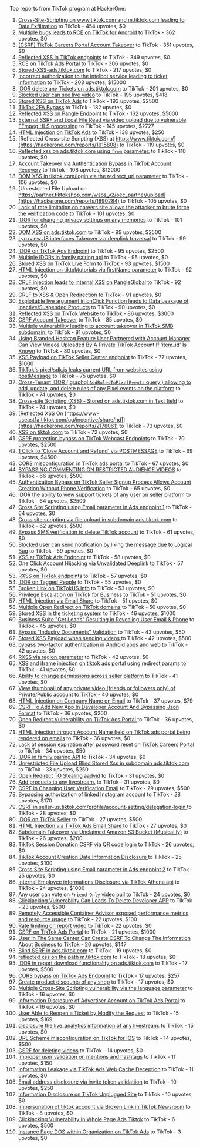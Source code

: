 Top reports from TikTok program at HackerOne:

1. [Cross-Site-Scripting on www.tiktok.com and m.tiktok.com leading to Data Exfiltration](https://hackerone.com/reports/968082) to TikTok - 454 upvotes, $0
2. [Multiple bugs leads to RCE on TikTok for Android](https://hackerone.com/reports/1065500) to TikTok - 362 upvotes, $0
3. [[CSRF] TikTok Careers Portal Account Takeover](https://hackerone.com/reports/1010522) to TikTok - 351 upvotes, $0
4. [Reflected XSS in TikTok endpoints](https://hackerone.com/reports/1350887) to TikTok - 349 upvotes, $0
5. [RCE on TikTok Ads Portal](https://hackerone.com/reports/1024575) to TikTok - 306 upvotes, $0
6. [Stored-XSS-ads.tiktok.com](https://hackerone.com/reports/2306491) to TikTok - 217 upvotes, $0
7. [Incorrect authorization to the intelbot service leading to ticket information](https://hackerone.com/reports/1328546) to TikTok - 203 upvotes, $15000
8. [IDOR delete any Tickets on ads.tiktok.com](https://hackerone.com/reports/1475520) to TikTok - 201 upvotes, $0
9. [Blocked user can see live video](https://hackerone.com/reports/1067967) to TikTok - 195 upvotes, $418
10. [Stored XSS on TikTok Ads](https://hackerone.com/reports/1504202) to TikTok - 193 upvotes, $2500
11. [TikTok 2FA Bypass](https://hackerone.com/reports/1247108) to TikTok - 182 upvotes, $0
12. [Reflected XSS on Pangle Endpoint ](https://hackerone.com/reports/2352968) to TikTok - 162 upvotes, $5000
13. [External SSRF and Local File Read via video upload due to vulnerable FFmpeg HLS processing](https://hackerone.com/reports/1062888) to TikTok - 145 upvotes, $2727
14. [HTML Injection on TikTok Ads](https://hackerone.com/reports/2299529) to TikTok - 138 upvotes, $250
15. [Reflected Cross-site Scripting (XSS) at https://www.tiktok.com/](https://hackerone.com/reports/1915808) to TikTok - 119 upvotes, $0
16. [Reflected xss on ads.tiktok.com using `from` parameter.](https://hackerone.com/reports/1452375) to TikTok - 110 upvotes, $0
17. [Account Takeover via Authentication Bypass in TikTok Account Recovery](https://hackerone.com/reports/2443228) to TikTok - 108 upvotes, $12000
18. [DOM XSS in tiktok.com/login via the redirect_url parameter](https://hackerone.com/reports/2583874) to TikTok - 106 upvotes, $0
19. [Unrestricted File Upload on https://partner.tiktokshop.com/wsos_v2/oec_partner/upload](https://hackerone.com/reports/1890284) to TikTok - 105 upvotes, $0
20. [Lack of rate limitation on careers site allows the attacker to brute force the verification code](https://hackerone.com/reports/1075827) to TikTok - 101 upvotes, $0
21. [IDOR for changing privacy settings on any memories](https://hackerone.com/reports/1733627) to TikTok - 101 upvotes, $0
22. [DOM XSS on ads.tiktok.com](https://hackerone.com/reports/1549451) to TikTok - 99 upvotes, $2500
23. [Lynxview JS interfaces Takeover via deeplink traversal](https://hackerone.com/reports/2417516) to TikTok - 99 upvotes, $0
24. [IDOR on TikTok Ads Endpoint](https://hackerone.com/reports/1527906) to TikTok - 95 upvotes, $2500
25. [Multiple IDORs in family pairing api](https://hackerone.com/reports/1286332) to TikTok - 95 upvotes, $0
26. [Stored XSS on TikTok Live Form](https://hackerone.com/reports/1542703) to TikTok - 93 upvotes, $1500
27. [HTML Injection on tiktoktutorials via firstName parameter](https://hackerone.com/reports/1343492) to TikTok - 92 upvotes, $0
28. [CRLF injection leads to internal XSS on PangleGlobal](https://hackerone.com/reports/2189960) to TikTok - 92 upvotes, $0
29. [CRLF to XSS & Open Redirection](https://hackerone.com/reports/2012519) to TikTok - 91 upvotes, $0
30. [Exploitable live argument in onClick Function leads to Data Leakage of Inactive/Suspended Products](https://hackerone.com/reports/2295958) to TikTok - 90 upvotes, $0
31. [Reflected XSS on TikTok Website](https://hackerone.com/reports/1378413) to TikTok - 86 upvotes, $3000
32. [CSRF Account Takeover](https://hackerone.com/reports/1253462) to TikTok - 85 upvotes, $0
33. [Multiple vulnerability leading to account takeover in TikTok SMB subdomain.](https://hackerone.com/reports/1404612) to TikTok - 81 upvotes, $0
34. [Using Branded Hashtag Feature User Partnered with Account Manager Can View Videos Uploaded By A Private TikTok Account If 'item_id' Is Known](https://hackerone.com/reports/2209429) to TikTok - 80 upvotes, $0
35. [XSS Payload on TikTok Seller Center endpoint](https://hackerone.com/reports/1554048) to TikTok - 77 upvotes, $1000
36. [TikTok's pixel/sdk.js leaks current URL from websites using postMessage](https://hackerone.com/reports/1598749) to TikTok - 75 upvotes, $0
37. [Cross-Tenant IDOR ( graphql `AddRulesToPixelEvents` query ) allowing to add, update, and delete rules of any Pixel events on the platform](https://hackerone.com/reports/984965) to TikTok - 74 upvotes, $0
38. [Cross-site Scripting (XSS) - Stored on ads.tiktok.com in Text  field](https://hackerone.com/reports/1376961) to TikTok - 74 upvotes, $0
39. [Reflected XSS On [https://www-useast1a.tiktok.com/ug/incentive/share/hd]](https://hackerone.com/reports/2178061) to TikTok - 73 upvotes, $0
40. [XSS on tiktok.com](https://hackerone.com/reports/1322104) to TikTok - 72 upvotes, $0
41. [CSRF protection bypass on TikTok Webcast Endpoints](https://hackerone.com/reports/1543234) to TikTok - 70 upvotes, $2500
42. [1 Click to 'Close Account and Refund' via POSTMESSAGE](https://hackerone.com/reports/1897443) to TikTok - 69 upvotes, $4500
43. [CORS misconfiguration in TikTok ads portal ](https://hackerone.com/reports/1006524) to TikTok - 67 upvotes, $0
44. [BYPASSING COMMENTING ON RESTRICTED  AUDIENCE VIDEOS](https://hackerone.com/reports/1337351) to TikTok - 66 upvotes, $500
45. [Authentication Bypass on TikTok Seller Signup Process Allows Account Creation Without Phone Verification](https://hackerone.com/reports/2286745) to TikTok - 65 upvotes, $0
46. [IDOR the ability to view support tickets of any user on seller platform](https://hackerone.com/reports/1392630) to TikTok - 64 upvotes, $2500
47. [Cross Site Scripting using Email parameter in Ads endpoint 1](https://hackerone.com/reports/953041) to TikTok - 64 upvotes, $0
48. [Cross site scripting via file upload in subdomain ads.tiktok.com](https://hackerone.com/reports/1433125) to TikTok - 62 upvotes, $500
49. [Bypass SMS verification to delete TikTok account](https://hackerone.com/reports/964467) to TikTok - 61 upvotes, $0
50. [Blocked user can send notification by liking the message due to Logical Bug](https://hackerone.com/reports/1083421) to TikTok - 59 upvotes, $0
51. [XSS at TikTok Ads Endpoint](https://hackerone.com/reports/1683129) to TikTok - 58 upvotes, $0
52. [One Click Account Hijacking via Unvalidated Deeplink](https://hackerone.com/reports/1500614) to TikTok - 57 upvotes, $0
53. [RXSS on TikTok endpoints](https://hackerone.com/reports/2280863) to TikTok - 57 upvotes, $0
54. [IDOR on Tagged People](https://hackerone.com/reports/1555376) to TikTok - 55 upvotes, $0
55. [Broken Link on TikTokUS.Info](https://hackerone.com/reports/1338457) to TikTok - 53 upvotes, $0
56. [Privilege Escalation on TikTok for Business](https://hackerone.com/reports/1505567) to TikTok - 51 upvotes, $0
57. [HTML Injection via Email Share](https://hackerone.com/reports/1490311) to TikTok - 51 upvotes, $0
58. [Multiple Open Redirect on TikTok domains](https://hackerone.com/reports/2221547) to TikTok - 50 upvotes, $0
59. [Stored XSS in the ticketing system](https://hackerone.com/reports/1694037) to TikTok - 46 upvotes, $1000
60. [Business Suite "Get Leads" Resulting in Revealing User Email & Phone](https://hackerone.com/reports/1744194) to TikTok - 45 upvotes, $0
61. [Bypass "Industry Documents" Validation](https://hackerone.com/reports/997514) to TikTok - 43 upvotes, $50
62. [Stored XSS Payload when sending videos ](https://hackerone.com/reports/1536046) to TikTok - 42 upvotes, $500
63. [bypass two-factor authentication in Android apps and web](https://hackerone.com/reports/1747978) to TikTok - 42 upvotes, $0
64. [RXSS via region parameter](https://hackerone.com/reports/2251191) to TikTok - 42 upvotes, $0
65. [XSS and iframe injection on tiktok ads portal using redirect params](https://hackerone.com/reports/1514554) to TikTok - 41 upvotes, $0
66. [Ability to change permissions across seller platform](https://hackerone.com/reports/1783001) to TikTok - 41 upvotes, $0
67. [View thumbnail of any private video (friends or followers only) of Private/Public account ](https://hackerone.com/reports/1498353) to TikTok - 40 upvotes, $0
68. [HTML Injection on Company Name on Email](https://hackerone.com/reports/1022655) to TikTok - 37 upvotes, $79
69. [CSRF To Add New App In Developer Account And Bypassing Json Format](https://hackerone.com/reports/997615) to TikTok - 36 upvotes, $200
70. [Open Redirect Vulnerability on TikTok Ads Portal ](https://hackerone.com/reports/948150) to TikTok - 36 upvotes, $0
71. [HTML Injection through Account Name field on TikTok ads portal being rendered on emails](https://hackerone.com/reports/1066607) to TikTok - 36 upvotes, $0
72. [Lack of session expiration after password reset on TikTok Careers Portal](https://hackerone.com/reports/997127) to TikTok - 34 upvotes, $50
73. [IDOR in family pairing API](https://hackerone.com/reports/1586950) to TikTok - 34 upvotes, $0
74. [Unrestricted File Upload Blind Stored Xss  in subdomain ads.tiktok.com](https://hackerone.com/reports/1577370) to TikTok - 33 upvotes, $250
75. [Open Redirect TO  Stealing aadvid](https://hackerone.com/reports/1378533) to TikTok - 31 upvotes, $0
76. [Add products to any livestream.](https://hackerone.com/reports/1654657) to TikTok - 31 upvotes, $0
77. [CSRF in Changing User Verification Email](https://hackerone.com/reports/1531235) to TikTok - 29 upvotes, $500
78. [Bypassing authorization of linked Instagram account](https://hackerone.com/reports/1199965) to TikTok - 28 upvotes, $170
79. [CSRF in seller-us.tiktok.com/profile/account-setting/delegation-login ](https://hackerone.com/reports/2002352) to TikTok - 28 upvotes, $0
80. [IDOR on TikTok Seller](https://hackerone.com/reports/1509057) to TikTok - 27 upvotes, $500
81. [HTML Injection via TikTok Ads Email Share ](https://hackerone.com/reports/1376990) to TikTok - 27 upvotes, $0
82. [Subdomain Takeover via Unclaimed Amazon S3 Bucket (Musical.ly)](https://hackerone.com/reports/1102537) to TikTok - 26 upvotes, $200
83. [TikTok Session Donation CSRF via QR code login](https://hackerone.com/reports/1133661) to TikTok - 26 upvotes, $0
84. [TikTok Account Creation Date Information Disclosure ](https://hackerone.com/reports/1562020) to TikTok - 25 upvotes, $100
85. [Cross Site Scripting using Email parameter in Ads endpoint 2](https://hackerone.com/reports/946160) to TikTok - 25 upvotes, $0
86. [Internal Employee informations Disclosure via TikTok Athena api](https://hackerone.com/reports/1575560) to TikTok - 24 upvotes, $1000
87. [Any user can vote on `Friend Only` video pull](https://hackerone.com/reports/1793940) to TikTok - 24 upvotes, $0
88. [Clickjacking Vulnerability Can Leads To Delete Developer APP](https://hackerone.com/reports/1416612) to TikTok - 23 upvotes, $500
89. [Remotely Accessible Container Advisor exposed performance metrics and resource usage](https://hackerone.com/reports/1697599) to TikTok - 22 upvotes, $100
90. [Rate limiting on report video](https://hackerone.com/reports/948146) to TikTok - 22 upvotes, $0
91. [CSRF on TikTok Ads Portal](https://hackerone.com/reports/1087436) to TikTok - 21 upvotes, $1000
92. [User In The Same Center Can Create CSRF To Change The Information About Business](https://hackerone.com/reports/1006306) to TikTok - 20 upvotes, $147
93. [Blind SSRF in ads.tiktok.com](https://hackerone.com/reports/1006599) to TikTok - 19 upvotes, $0
94. [reflected xss on the path m.tiktok.com](https://hackerone.com/reports/1394440) to TikTok - 18 upvotes, $0
95. [IDOR in report download functionality on ads.tiktok.com](https://hackerone.com/reports/1559739) to TikTok - 17 upvotes, $500
96. [CORS bypass on TikTok Ads Endpoint](https://hackerone.com/reports/1001951) to TikTok - 17 upvotes, $257
97. [Create product discounts of any shop](https://hackerone.com/reports/1571578) to TikTok - 17 upvotes, $0
98. [Multiple Cross-Site Scripting vulnerability via the language parameter](https://hackerone.com/reports/953053) to TikTok - 16 upvotes, $0
99. [Information Disclosure of Advertiser Account on TikTok Ads Portal](https://hackerone.com/reports/1018608) to TikTok - 16 upvotes, $0
100. [User Able to Reopen a Ticket by Modify the Request](https://hackerone.com/reports/998993) to TikTok - 15 upvotes, $169
101. [disclosure the live_analytics information of any livestream.](https://hackerone.com/reports/1561299) to TikTok - 15 upvotes, $0
102. [URL Scheme misconfiguration on TikTok for IOS](https://hackerone.com/reports/1437294) to TikTok - 14 upvotes, $500
103. [CSRF for deleting videos](https://hackerone.com/reports/998979) to TikTok - 14 upvotes, $0
104. [Improper user validation on mentions and hashtags](https://hackerone.com/reports/1610316) to TikTok - 11 upvotes, $150
105. [Information Leakage via TikTok Ads Web Cache Deception](https://hackerone.com/reports/1484468) to TikTok - 11 upvotes, $0
106. [Email address disclosure via invite token validatiion](https://hackerone.com/reports/1560072) to TikTok - 10 upvotes, $250
107. [Information Disclosure on TikTok Unplugged Site](https://hackerone.com/reports/1249050) to TikTok - 10 upvotes, $0
108. [Impersonation of tiktok account via Broken Link in TikTok Newsroom](https://hackerone.com/reports/1504294) to TikTok - 8 upvotes, $0
109. [Clickjacking Vulnerability In Whole Page Ads Tiktok](https://hackerone.com/reports/1418857) to TikTok - 6 upvotes, $500
110. [Instance Page DOS  within Organization on TikTok Ads](https://hackerone.com/reports/1478930) to TikTok - 3 upvotes, $0
